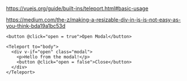https://vuejs.org/guide/built-ins/teleport.html#basic-usage

https://medium.com/the-z/making-a-resizable-div-in-js-is-not-easy-as-you-think-bda19a1bc53d

```vue
<button @click="open = true">Open Modal</button>

<Teleport to="body">
  <div v-if="open" class="modal">
    <p>Hello from the modal!</p>
    <button @click="open = false">Close</button>
  </div>
</Teleport>
```